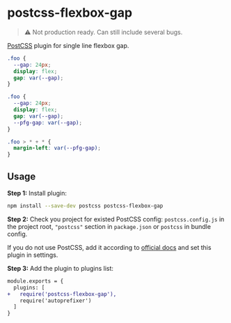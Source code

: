 # postcss-flexbox-gap

> ⚠️ Not production ready. Can still include several bugs.

[PostCSS] plugin for single line flexbox gap.

[PostCSS]: https://github.com/postcss/postcss

```css
.foo {
  --gap: 24px;
  display: flex;
  gap: var(--gap);
}
```

```css
.foo {
  --gap: 24px;
  display: flex;
  gap: var(--gap);
  --pfg-gap: var(--gap);
}

.foo > * + * {
  margin-left: var(--pfg-gap);
}
```

## Usage

**Step 1:** Install plugin:

```sh
npm install --save-dev postcss postcss-flexbox-gap
```

**Step 2:** Check you project for existed PostCSS config: `postcss.config.js`
in the project root, `"postcss"` section in `package.json`
or `postcss` in bundle config.

If you do not use PostCSS, add it according to [official docs]
and set this plugin in settings.

**Step 3:** Add the plugin to plugins list:

```diff
module.exports = {
  plugins: [
+   require('postcss-flexbox-gap'),
    require('autoprefixer')
  ]
}
```

[official docs]: https://github.com/postcss/postcss#usage
